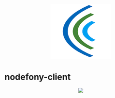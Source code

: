 
<p align="center">
  <img src="https://github.com/nodefony/nodefony/raw/master/src/nodefony/bundles/framework-bundle/Resources/public/images/nodefony-logo.png"><br>
</p>

# nodefony-client

<p align="center">
  <img src="https://github.com/nodefony/nodefony-client/raw/main/tools/img/webpack.png"><br>
</p>
